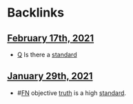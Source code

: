 
# Backlinks
## [February 17th, 2021](<February 17th, 2021.md>)
- [Q](<Q.md>) Is there a [standard](<standard.md>)

## [January 29th, 2021](<January 29th, 2021.md>)
- #[FN](<FN.md>) objective [truth](<truth.md>) is a high [standard](<standard.md>).

